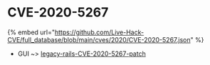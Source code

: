 # CVE-2020-5267
{% embed url="https://github.com/Live-Hack-CVE/full_database/blob/main/cves/2020/CVE-2020-5267.json" %}

* GUI ~> [legacy-rails-CVE-2020-5267-patch](https://www.alice-snow.ru/2020/database/cve-2020-5267/legacy-rails-cve-2020-5267-patch-gui)